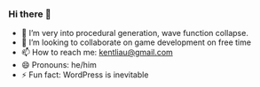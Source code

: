 ### Hi there 👋

- 🌱 I’m very into procedural generation, wave function collapse.
- 👯 I’m looking to collaborate on game development on free time
- 📫 How to reach me: kentliau@gmail.com
- 😄 Pronouns: he/him
- ⚡ Fun fact: WordPress is inevitable

<!--
**kentliau/kentliau** is a ✨ _special_ ✨ repository because its `README.md` (this file) appears on your GitHub profile.

Here are some ideas to get you started:

- 🔭 I’m currently working on ...
- 🌱 I’m currently learning ...
- 👯 I’m looking to collaborate on ...
- 🤔 I’m looking for help with ...
- 💬 Ask me about ...
- 📫 How to reach me: ...
- 😄 Pronouns: ...
- ⚡ Fun fact: ...
-->
